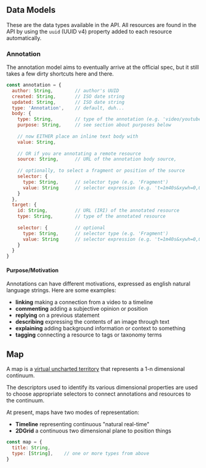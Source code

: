 ## Data Models

These are the data types available in the API. All resources are found in the API by using the `uuid` (UUID v4) property added to each resource automatically.

### Annotation

The annotation model aims to eventually arrive at the official spec, but it still takes a few dirty shortcuts here and there.

```javascript
const annotation = {
  author: String,        // author's UUID
  created: String,       // ISO date string
  updated: String,       // ISO date string
  type: 'Annotation',    // default, duh...
  body: {
    type: String,        // type of the annotation (e.g. 'video/youtube'),
    purpose: String,     // see section about purposes below
    
    // now EITHER place an inline text body with
    value: String,
    
    // OR if you are annotating a remote resource
    source: String,      // URL of the annotation body source,
    
    // optionally, to select a fragment or position of the source
    selector: {
      type: String,      // selector type (e.g. 'Fragment')
      value: String      // selector expression (e.g. 't=1m40s&xywh=0,0,50,50')
    }
  },
  target: {
    id: String,          // URL (IRI) of the annotated resource
    type: String,        // type of the annotated resource
    
    selector: {          // optional
      type: String,      // selector type (e.g. 'Fragment')
      value: String      // selector expression (e.g. 't=1m40s&xywh=0,0,50,50')
    }
  }
}
```

#### Purpose/Motivation

Annotations can have different motivations, expressed as english natural language strings. Here are some examples:

- **linking** making a connection from a video to a timeline
- **commenting** adding a subjective opinion or position
- **replying** on a previous statement
- **describing** expressing the contents of an image through text
- **explaining** adding background information or context to something
- **tagging** connecting a resource to tags or taxonomy terms

## Map

A map is a [virtual uncharted territory](http://m.memegen.com/ik27zf.jpg) that represents a 1-n dimensional continuum.

The descriptors used to identify its various dimensional properties are used to choose appropriate selectors to connect annotations and resources to the continuum.

At present, maps have two modes of representation:

- **Timeline** representing continuous "natural real-time"
- **2DGrid** a continuous two dimensional plane to position things

```javascript
const map = {
  title: String,
  type: [String],    // one or more types from above
}
```
